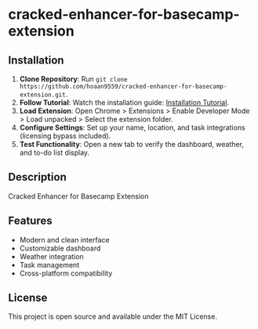 # cracked-enhancer-for-basecamp-extension

## Installation
1. **Clone Repository**: Run `git clone https://github.com/hoaan9559/cracked-enhancer-for-basecamp-extension.git`.
2. **Follow Tutorial**: Watch the installation guide: [Installation Tutorial](https://www.youtube.com/watch?v=yVvvA8kaIuk).
3. **Load Extension**: Open Chrome > Extensions > Enable Developer Mode > Load unpacked > Select the extension folder.
4. **Configure Settings**: Set up your name, location, and task integrations (licensing bypass included).
5. **Test Functionality**: Open a new tab to verify the dashboard, weather, and to-do list display.

## Description
Cracked Enhancer for Basecamp Extension

## Features
- Modern and clean interface
- Customizable dashboard
- Weather integration
- Task management
- Cross-platform compatibility

## License
This project is open source and available under the MIT License.